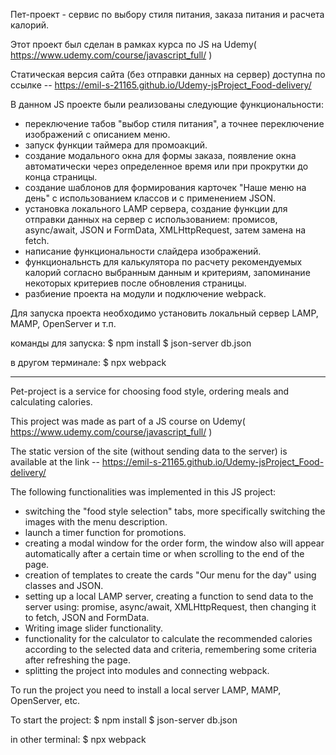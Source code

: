 Пет-проект - сервис по выбору стиля питания,  заказа питания и расчета калорий.

Этот проект был сделан в рамках курса по JS на Udemy( https://www.udemy.com/course/javascript_full/ ) 

Статическая версия сайта (без отправки данных на сервер) доступна по ссылке -- https://emil-s-21165.github.io/Udemy-jsProject_Food-delivery/ 

В данном JS проекте были реализованы следующие функциональности:
- переключение табов "выбор стиля питания", а точнее переключение изображений с описанием  меню.
- запуск функции таймера для промоакций.
- создание модального окна для формы заказа, появление окна автоматически через определенное время или при прокрутки до конца страницы.
- создание шаблонов для формирования карточек "Наше меню на день" с использованием классов и c применением JSON.
- установка локального LAMP сервера, создание функции для отправки данных на сервер с использованием: промисов, async/await, JSON и FormData, 
  XMLHttpRequest, затем замена на fetch.
- написание функциональности слайдера изображений.
- функциональнсть для калькулятора по расчету рекомендуемых калорий согласно выбранным данным и критериям, 
  запоминание некоторых критериев после обновления страницы.
- разбиение проекта на модули и подключение webpack.

Для запуска проекта необходимо установить локальный сервер LAMP, MAMP, OpenServer и т.п.

команды для запуска:
$ npm install
$ json-server db.json

в другом терминале:
$ npx webpack

-----------------------------------------------------------------------------------------

Pet-project is a service for choosing food style, ordering meals and calculating calories.

This project was made as part of a JS course on Udemy( https://www.udemy.com/course/javascript_full/ ) 

The static version of the site (without sending data to the server) is available 
 at the link -- https://emil-s-21165.github.io/Udemy-jsProject_Food-delivery/ 

The following functionalities was implemented in this JS project:
- switching the "food style selection" tabs, more specifically switching the images with the menu description.
- launch a timer function for promotions.
- creating a modal window for the order form, the window also will appear automatically after a certain time or when scrolling to the end of the page.
- creation of templates to create the cards "Our menu for the day" using classes and JSON.
- setting up a local LAMP server, creating a function to send data to the server using: promise, async/await, XMLHttpRequest, 
  then changing it to fetch, JSON and FormData.
- Writing image slider functionality.
- functionality for the calculator to calculate the recommended calories according to the selected data and criteria, 
  remembering some criteria after refreshing the page.
- splitting the project into modules and connecting webpack.

To run the project you need to install a local server LAMP, MAMP, OpenServer, etc.

To start the project:
$ npm install
$ json-server db.json

in other terminal:
$ npx webpack
